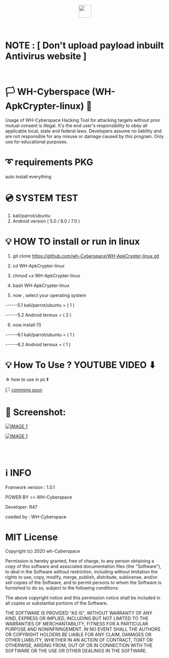 <p align="center">
<img src="https://raw.githubusercontent.com/wh-Cyberspace/WH-ApkCrypter/master/img/whapkclogo.png" height="40"><br>

</p>

<br>

# NOTE :    [   Don't upload payload inbuilt Antivirus website   ]

<br>

# 🏳 WH-Cyberspace (WH-ApkCrypter-linux) 🔞
Usage of WH-Cyberspace Hacking Tool for attacking targets without prior mutual  consent is illegal. It's the end user's responsibility to obey all applicable local, state and federal laws. Developers assume no liability and are not responsible for any misuse or damage caused by this program. Only use for educational purposes. 



# ➰ requirements PKG
auto install everything 


# 💿 SYSTEM TEST
1. kali/parrot/ubuntu
2. Android version ( 5.0 / 6.0 / 7.0 ) 



# 💡 HOW TO install or run in linux

1. git clone https://github.com/wh-Cyberspace/WH-ApkCrypter-linux.git

2. cd WH-ApkCrypter-linux

3. chmod +x WH-ApkCrypter-linux

4. bash WH-ApkCrypter-linux

5. now , select your operating system

------5.1  kali/parrot/ubuntu = ( 1 )

------5.2  Android termux = ( 2 )


6. now install (1)

------6.1  kali/parrot/ubuntu = ( 1 )

------6.2  Android termux = ( 1 ) 






# 💡 How To Use ? YOUTUBE VIDEO ⬇ 
 
 
 


 ☆ how to use in pc ⏬
 
🏳 [comming soon ]( # "WH-ApkCrypter | google play protect Bypass 100% | wh-Cyberspace ( PC ) ") 






# 🌌 Screenshot:



[![IMAGE 1](https://raw.githubusercontent.com/wh-Cyberspace/WH-ApkCrypter-linux/master/img/whapken1.png)](https://www.youtube.com/channel/UCj6ekUzjItnjP6T7I9r1WMA?sub_confirmation=1 "WH-ApkCrypter | google play protect Bypass 100% | wh-Cyberspace ( PC )")

[![IMAGE 1](https://raw.githubusercontent.com/wh-Cyberspace/WH-ApkCrypter-linux/master/img/whapken2.png)](https://www.youtube.com/channel/UCj6ekUzjItnjP6T7I9r1WMA?sub_confirmation=1 "WH-ApkCrypter | google play protect Bypass 100% | wh-Cyberspace ( PC )")






<br /><br />

# ℹ INFO
Framwork version : 1.0.1 

POWER BY >> WH-Cyberspace  

Developer: R47

coeded by : WH-Cyberspace

# MIT License

Copyright (c) 2020 wh-Cyberspace

Permission is hereby granted, free of charge, to any person obtaining a copy
of this software and associated documentation files (the "Software"), to deal
in the Software without restriction, including without limitation the rights
to use, copy, modify, merge, publish, distribute, sublicense, and/or sell
copies of the Software, and to permit persons to whom the Software is
furnished to do so, subject to the following conditions:

The above copyright notice and this permission notice shall be included in all
copies or substantial portions of the Software.

THE SOFTWARE IS PROVIDED "AS IS", WITHOUT WARRANTY OF ANY KIND, EXPRESS OR
IMPLIED, INCLUDING BUT NOT LIMITED TO THE WARRANTIES OF MERCHANTABILITY,
FITNESS FOR A PARTICULAR PURPOSE AND NONINFRINGEMENT. IN NO EVENT SHALL THE
AUTHORS OR COPYRIGHT HOLDERS BE LIABLE FOR ANY CLAIM, DAMAGES OR OTHER
LIABILITY, WHETHER IN AN ACTION OF CONTRACT, TORT OR OTHERWISE, ARISING FROM,
OUT OF OR IN CONNECTION WITH THE SOFTWARE OR THE USE OR OTHER DEALINGS IN THE
SOFTWARE.
